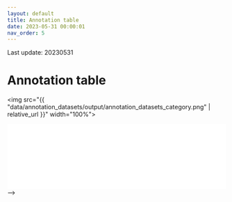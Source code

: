 ```yaml
---
layout: default
title: Annotation table
date: 2023-05-31 00:00:01
nav_order: 5
---
```


Last update: 20230531

<h1>Annotation table</h1>

<img 
src="{{ "data/annotation_datasets/output/annotation_datasets_category.png" | relative_url }}"
width="100%">

<iframe 
src="{{ "data/annotation_datasets/output/annotation_datasets_table.html" | relative_url }}"
width="100%"
frameborder="0" scrolling="no" onload="resizeIframe(this)" />


<!-- Without the script above, some of these methods may be useful: -->
<!-- <iframe --> 
<!-- src="{{ site.baseurl }}{% link data/annotation_datasets/output/annotation_datasets_table.html %}" -->
<!-- width="100%" -->
<!-- onload="this.height=screen.height;" -->
<!-- ></iframe> --> 
<!-- id="igraph" --> 
<!-- height="5000" -->
<!-- seamless="seamless" -->
<!-- style="border:none;" --> 
<!-- scrolling="no" -->
<!-- onload="this.width=screen.width;" -->
<!-- onload="this.width=screen.width;this.height=screen.height;" -->

